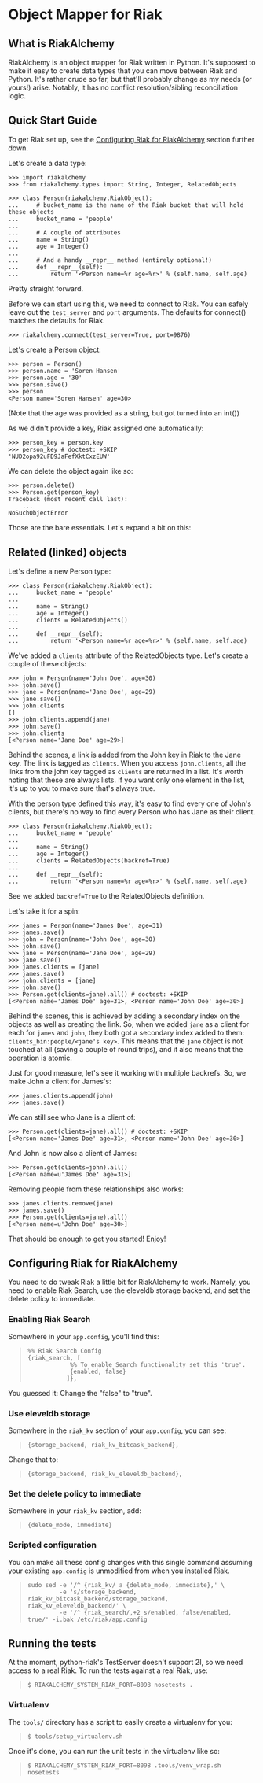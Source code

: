 # Object Mapper for Riak #

## What is RiakAlchemy ##

RiakAlchemy is an object mapper for Riak written in Python. It's
supposed to make it easy to create data types that you can move between
Riak and Python. It's rather crude so far, but that'll probably change
as my needs (or yours!) arise. Notably, it has no conflict
resolution/sibling reconciliation logic.

## Quick Start Guide ##

To get Riak set up, see the <a href="#configuring-riak">Configuring
Riak for RiakAlchemy</a> section further down.

Let's create a data type:

    >>> import riakalchemy
    >>> from riakalchemy.types import String, Integer, RelatedObjects

    >>> class Person(riakalchemy.RiakObject):
    ...     # bucket_name is the name of the Riak bucket that will hold these objects
    ...     bucket_name = 'people'
    ...
    ...     # A couple of attributes
    ...     name = String()
    ...     age = Integer()
    ...
    ...     # And a handy __repr__ method (entirely optional!)
    ...     def __repr__(self):
    ...         return '<Person name=%r age=%r>' % (self.name, self.age)

Pretty straight forward.

Before we can start using this, we need to connect to Riak. You can safely
leave out the `test_server` and `port` arguments. The defaults for connect()
matches the defaults for Riak.

    >>> riakalchemy.connect(test_server=True, port=9876)

Let's create a Person object:

    >>> person = Person()
    >>> person.name = 'Soren Hansen'
    >>> person.age = '30'
    >>> person.save()
    >>> person
    <Person name='Soren Hansen' age=30>

(Note that the age was provided as a string, but got turned into an int())

As we didn't provide a key, Riak assigned one automatically:

    >>> person_key = person.key
    >>> person_key # doctest: +SKIP
    'NUD2opa92uFD9JaFefXktCxzEUW'

We can delete the object again like so:

    >>> person.delete()
    >>> Person.get(person_key)
    Traceback (most recent call last):
        ...
    NoSuchObjectError

Those are the bare essentials. Let's expand a bit on this:

## Related (linked) objects ##

Let's define a new Person type:

    >>> class Person(riakalchemy.RiakObject):
    ...     bucket_name = 'people'
    ...
    ...     name = String()
    ...     age = Integer()
    ...     clients = RelatedObjects()
    ...
    ...     def __repr__(self):
    ...         return '<Person name=%r age=%r>' % (self.name, self.age)

We've added a `clients` attribute of the RelatedObjects type. Let's create a couple of these objects:

    >>> john = Person(name='John Doe', age=30)
    >>> john.save()
    >>> jane = Person(name='Jane Doe', age=29)
    >>> jane.save()
    >>> john.clients
    []
    >>> john.clients.append(jane)
    >>> john.save()
    >>> john.clients
    [<Person name='Jane Doe' age=29>]

<!--
	>>> john.delete()
	>>> jane.delete()

-->

Behind the scenes, a link is added from the John key in Riak to the Jane key. The link is tagged as `clients`. When you access `john.clients`, all the links from the john key tagged as `clients` are returned in a list. It's worth noting that these are always lists. If you want only one element in the list, it's up to you to make sure that's always true.

With the person type defined this way, it's easy to find every one of John's clients, but there's no way to find every Person who has Jane as their client.

    >>> class Person(riakalchemy.RiakObject):
    ...     bucket_name = 'people'
    ...
    ...     name = String()
    ...     age = Integer()
    ...     clients = RelatedObjects(backref=True)
    ...
    ...     def __repr__(self):
    ...         return '<Person name=%r age=%r>' % (self.name, self.age)


See we added `backref=True` to the RelatedObjects definition.

Let's take it for a spin:

    >>> james = Person(name='James Doe', age=31)
    >>> james.save()
    >>> john = Person(name='John Doe', age=30)
    >>> john.save()
    >>> jane = Person(name='Jane Doe', age=29)
    >>> jane.save()
    >>> james.clients = [jane]
    >>> james.save()
    >>> john.clients = [jane]
    >>> john.save()
    >>> Person.get(clients=jane).all() # doctest: +SKIP
    [<Person name='James Doe' age=31>, <Person name='John Doe' age=30>]

<!---
    >>> people = Person.get(clients=jane).all()
    >>> len(people)
    2
    >>> james in people
    True
    >>> john in people
    True

-->

Behind the scenes, this is achieved by adding a secondary index on the objects as well as creating the link. So, when we added `jane` as a client for each for `james` and `john`, they both got a secondary index added to them: `clients_bin:people/<jane's key>`. This means that the `jane` object is not touched at all (saving a couple of round trips), and it also means that the operation is atomic.

Just for good measure, let's see it working with multiple backrefs. So, we make John a client for James's:

    >>> james.clients.append(john)
    >>> james.save()

We can still see who Jane is a client of:

    >>> Person.get(clients=jane).all() # doctest: +SKIP
    [<Person name='James Doe' age=31>, <Person name='John Doe' age=30>]

<!--
    >>> people = Person.get(clients=jane).all()
    >>> len(people)
    2
    >>> james in people
    True
    >>> john in people
    True

-->
And John is now also a client of James:

    >>> Person.get(clients=john).all()
    [<Person name=u'James Doe' age=31>]

Removing people from these relationships also works:

    >>> james.clients.remove(jane)
    >>> james.save()
    >>> Person.get(clients=jane).all()
    [<Person name=u'John Doe' age=30>]

<!--

    >>> jane.delete()
	>>> john.delete()
	>>> james.delete()

-->
That should be enough to get you started! Enjoy!

## <a name="configuring-riak">Configuring Riak for RiakAlchemy</a> ##

You need to do tweak Riak a little bit for RiakAlchemy to work.
Namely, you need to enable Riak Search, use the eleveldb storage
backend, and set the delete policy to immediate.

### Enabling Riak Search ###

Somewhere in your `app.config`, you'll find this:

>     %% Riak Search Config
>     {riak_search, [
>                 %% To enable Search functionality set this 'true'.
>                 {enabled, false}
>                ]},

You guessed it: Change the "false" to "true".

### Use eleveldb storage ###

Somewhere in the `riak_kv` section of your `app.config`, you can see:

>     {storage_backend, riak_kv_bitcask_backend},

Change that to:

>     {storage_backend, riak_kv_eleveldb_backend},

### Set the delete policy to immediate ###

Somewhere in your `riak_kv` section, add:

>     {delete_mode, immediate}

### Scripted configuration ###

You can make all these config changes with this single command assuming
your existing `app.config` is unmodified from when you installed Riak.

>     sudo sed -e '/^ {riak_kv/ a {delete_mode, immediate},' \
>              -e 's/storage_backend, riak_kv_bitcask_backend/storage_backend, riak_kv_eleveldb_backend/' \
>              -e '/^ {riak_search/,+2 s/enabled, false/enabled, true/' -i.bak /etc/riak/app.config

## Running the tests ##

At the moment, python-riak's TestServer doesn't support 2I, so we need
access to a real Riak. To run the tests against a real Riak, use:

>     $ RIAKALCHEMY_SYSTEM_RIAK_PORT=8098 nosetests .

### Virtualenv ###

The `tools/` directory has a script to easily create a virtualenv for you:

>     $ tools/setup_virtualenv.sh

Once it's done, you can run the unit tests in the virtualenv like so:

>     $ RIAKALCHEMY_SYSTEM_RIAK_PORT=8098 .tools/venv_wrap.sh nosetests
